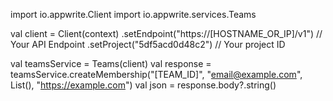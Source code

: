 import io.appwrite.Client
import io.appwrite.services.Teams

val client = Client(context)
  .setEndpoint("https://[HOSTNAME_OR_IP]/v1") // Your API Endpoint
  .setProject("5df5acd0d48c2") // Your project ID

val teamsService = Teams(client)
val response = teamsService.createMembership("[TEAM_ID]", "email@example.com", List<Any>(), "https://example.com")
val json = response.body?.string()